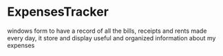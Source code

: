 # ExpensesTracker
windows form to have a record of all the bills, receipts and rents made every day, it store and display useful and organized information about my expenses
